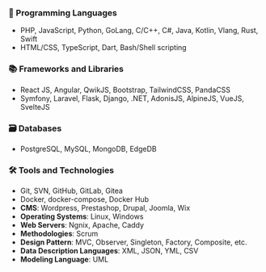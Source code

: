 ### 💾 Programming Languages

- PHP, JavaScript, Python, GoLang, C/C++, C#, Java, Kotlin, Vlang, Rust, Swift
- HTML/CSS, TypeScript, Dart, Bash/Shell scripting

### 📚 Frameworks and Libraries

- React JS, Angular, QwikJS, Bootstrap, TailwindCSS, PandaCSS
- Symfony, Laravel, Flask, Django, .NET, AdonisJS, AlpineJS, VueJS, SvelteJS

### 🗃️ Databases

- PostgreSQL, MySQL, MongoDB, EdgeDB

### 🛠️ Tools and Technologies

- Git, SVN, GitHub, GitLab, Gitea
- Docker, docker-compose, Docker Hub
- **CMS**: Wordpress, Prestashop, Drupal, Joomla, Wix
- **Operating Systems**: Linux, Windows
- **Web Servers**: Ngnix, Apache, Caddy
- **Methodologies**: Scrum
- **Design Pattern**: MVC, Observer, Singleton, Factory, Composite, etc.
- **Data Description Languages**: XML, JSON, YML, CSV
- **Modeling Language**: UML
